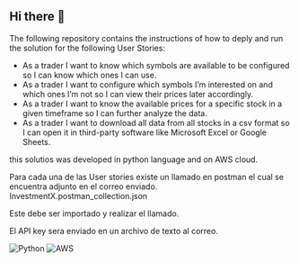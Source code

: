 ## Hi there 👋
The following repository contains the instructions of how to deply and run the solution for the following User Stories:
* As a trader I want to know which symbols are available to be configured so I can know which ones I can use.
* As a trader I want to configure which symbols I’m interested on and which ones I’m not so I can view their prices later accordingly.
* As a trader I want to know the available prices for a specific stock in a given timeframe so I can further analyze the data.
* As a trader I want to download all data from all stocks in a csv format so I can open it in third-party software like Microsoft Excel or Google Sheets.

this solutios was developed in python language and on AWS cloud.

Para cada una de las User stories existe un llamado en postman el cual se encuentra adjunto en el correo enviado.
InvestmentX.postman_collection.json

Este debe ser importado y realizar el llamado.

El API key sera enviado en un archivo de texto al correo.

![Python](https://camo.githubusercontent.com/a71f1a20d58a3506dd5f32dcb31461bd5102a0bd33dbf49db9195c589eaca8d7/68747470733a2f2f696d672e736869656c64732e696f2f62616467652f707974686f6e2532302d2532333134333534432e7376673f267374796c653d666f722d7468652d6261646765266c6f676f3d707974686f6e266c6f676f436f6c6f723d7768697465)
![AWS](https://camo.githubusercontent.com/a9a6331c55317d11d34ac8978cc80493d91e4b4a1bedfe3ec7b5d7610d007a47/68747470733a2f2f696d672e736869656c64732e696f2f62616467652f4157532532302d2532334646393930302e7376673f267374796c653d666f722d7468652d6261646765266c6f676f3d616d617a6f6e2d617773266c6f676f436f6c6f723d7768697465)
